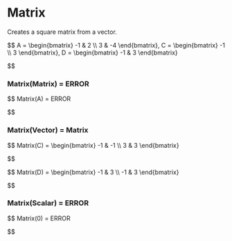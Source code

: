 # Matrix

Creates a square matrix from a vector.


$$
A = \begin{bmatrix}
    -1 & 2          \\\\
    3 & -4
\end{bmatrix}, 
    C = \begin{bmatrix}
    -1 \\\\
    3
\end{bmatrix}, 
D = \begin{bmatrix}
    -1 & 3
\end{bmatrix}

$$

### Matrix(Matrix) = ERROR


$$
Matrix(A) = ERROR

$$

### Matrix(Vector) = Matrix


$$
Matrix(C) = \begin{bmatrix}
    -1 & -1 \\\\
    3 & 3
\end{bmatrix}

$$


$$
Matrix(D) = \begin{bmatrix}
    -1 & 3 \\\\
    -1 & 3
\end{bmatrix}

$$

### Matrix(Scalar) = ERROR


$$
Matrix(0) = ERROR

$$